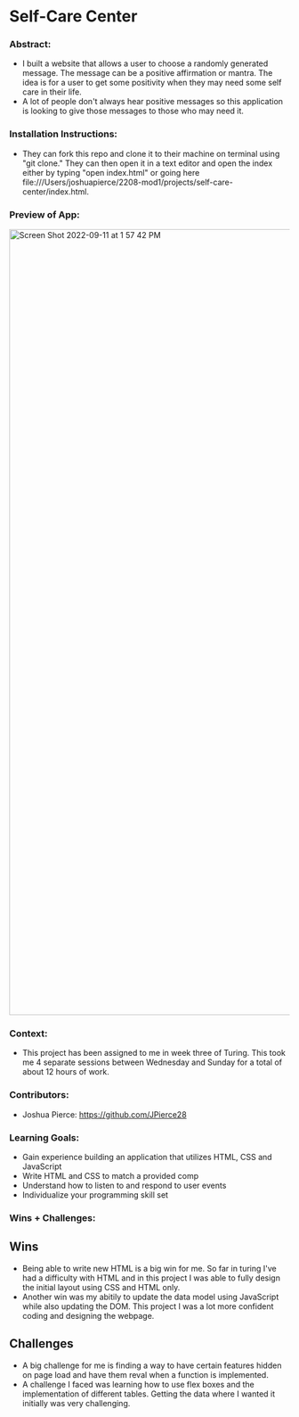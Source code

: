 # Self-Care Center 

### Abstract:
[//]: <> (Briefly describe what you built and its features. What problem is the app solving? How does this application solve that problem?)
  - I built a website that allows a user to choose a randomly generated message. The message can be a positive affirmation or mantra. The idea is for a user to get some positivity when they may need some self care in their life.
  - A lot of people don't always hear positive messages so this application is looking to give those messages to those who may need it.

### Installation Instructions:
[//]: <> (What steps does a person have to take to get your app cloned down and running?)
  - They can fork this repo and clone it to their machine on terminal using "git clone." They can then open it in a text editor and open the index either by typing "open index.html" or going here file:///Users/joshuapierce/2208-mod1/projects/self-care-center/index.html.

### Preview of App:
[//]: <> (Provide ONE gif or screenshot of your application - choose the "coolest" piece of functionality to show off.)
<img width="1410" alt="Screen Shot 2022-09-11 at 1 57 42 PM" src="https://user-images.githubusercontent.com/110264166/189546655-de8218f3-c0f5-4e0b-882c-2de52abb542d.png">

### Context:
[//]: <> (Give some context for the project here. How long did you have to work on it? How far into the Turing program are you?)
  - This project has been assigned to me in week three of Turing. This took me 4 separate sessions between Wednesday and Sunday for a total of about 12 hours of work.

### Contributors:
[//]: <> (Who worked on this application? Link to their GitHubs.)
  - Joshua Pierce: https://github.com/JPierce28

### Learning Goals:
[//]: <> (What were the learning goals of this project? What tech did you work with?)
  - Gain experience building an application that utilizes HTML, CSS and JavaScript
  - Write HTML and CSS to match a provided comp
  - Understand how to listen to and respond to user events
  - Individualize your programming skill set

### Wins + Challenges:
[//]: <> (What are 2-3 wins you have from this project? What were some challenges you faced - and how did you get over them?)
## Wins
  - Being able to write new HTML is a big win for me. So far in turing I've had a difficulty with HTML and in this project I was able to fully design the initial layout using CSS and HTML only.
  - Another win was my abitily to update the data model using JavaScript while also updating the DOM. This project I was a lot more confident coding and designing the webpage.

## Challenges 
  - A big challenge for me is finding a way to have certain features hidden on page load and have them reval when a function is implemented.
  - A challenge I faced was learning how to use flex boxes and the implementation of different tables. Getting the data where I wanted it initially was very challenging.
